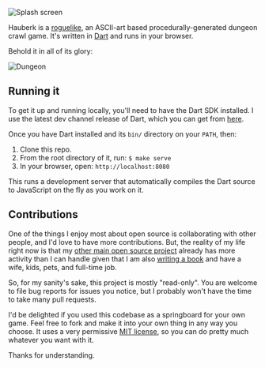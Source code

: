 ![Splash screen][splash]

Hauberk is a [roguelike][], an ASCII-art based procedurally-generated dungeon
crawl game. It's written in [Dart] and runs in your browser.

Behold it in all of its glory:

![Dungeon][]

## Running it

To get it up and running locally, you'll need to have the Dart SDK installed.
I use the latest dev channel release of Dart, which you can get from
[here][sdk].

Once you have Dart installed and its `bin/` directory on your `PATH`, then:

1. Clone this repo.
2. From the root directory of it, run: `$ make serve`
3. In your browser, open: `http://localhost:8080`

This runs a development server that automatically compiles the Dart source to
JavaScript on the fly as you work on it.

## Contributions

One of the things I enjoy most about open source is collaborating with other
people, and I'd love to have more contributions. But, the reality of my life
right now is that my [other main open source project][wren] already has more
activity than I can handle given that I am also [writing a book][book] and have
a wife, kids, pets, and full-time job.

[wren]: https://github.com/munificent/wren
[book]: http://www.craftinginterpreters.com/

So, for my sanity's sake, this project is mostly "read-only". You are welcome to
file bug reports for issues you notice, but I probably won't have the time to
take many pull requests.

I'd be delighted if you used this codebase as a springboard for your own game.
Feel free to fork and make it into your own thing in any way you choose. It uses
a very permissive [MIT license][], so you can do pretty much whatever you want
with it.

Thanks for understanding.

[roguelike]: http://en.wikipedia.org/wiki/Roguelike
[dart]: http://dartlang.org
[splash]: https://i.imgur.com/qBRLNU5.png
[dungeon]: https://i.imgur.com/AbaPbvU.png
[sdk]: https://webdev.dartlang.org/tools/sdk
[mit license]: https://github.com/munificent/hauberk/blob/master/COPYRIGHT
